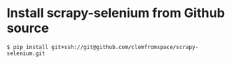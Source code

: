 # Install scrapy-selenium from Github source

`$ pip install git+ssh://git@github.com/clemfromspace/scrapy-selenium.git`